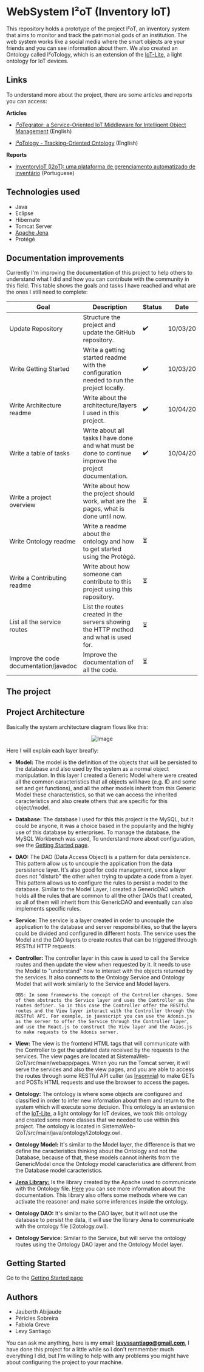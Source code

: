 # WebSystem I²oT (Inventory IoT)

This repository holds a prototype of the project I²oT, an inventory system that aims to monitor and track the patrimonial gods of an institution. The web system works like a social media where the smart objects are your friends and you can see information about them. We also created an Ontology called I²oTology, which is an extension of the [IoT-Lite](https://www.w3.org/Submission/iot-lite/), a light ontology for IoT devices.

## Links

To understand more about the project, there are some articles and reports you can access:

**Articles**

- [I²oTegrator: a Service-Oriented IoT Middleware for Intelligent Object Management](https://ieeexplore.ieee.org/document/8538541) (English)

- [I²oTology - Tracking-Oriented Ontology](http://ceur-ws.org/Vol-2228/short5.pdf) (English)

**Reports**

- [InventoryIoT (I2oT): uma plataforma de gerenciamento automatizado de inventário](https://drive.google.com/file/d/152A3dqGNh61SnI3yNWC_NEChE7sum07i/view?usp=sharing) (Portuguese)

## Technologies used

- Java
- Eclipse
- Hibernate
- Tomcat Server
- [Apache Jena](https://jena.apache.org/)
- Protégé

## Documentation improvements

Currently I'm improving the documentation of this project to help others to understand what I did and how you can contribute with the community in this field. This table shows the goals and tasks I have reached and what are the ones I still need to complete:

| Goal                                   | Description                                                                                            | Status                   | Date     |
| -------------------------------------- | ------------------------------------------------------------------------------------------------------ | ------------------------ | -------- |
| Update Repository                      | Structure the project and update the GitHub repository.                                                | :heavy_check_mark:       | 10/03/20 |
| Write Getting Started                  | Write a getting started readme with the configuration needed to run the project locally.               | :heavy_check_mark:       | 10/03/20 |
| Write Architecture readme              | Write about the architecture/layers I used in this project.                                            | :heavy_check_mark:       | 10/04/20 |
| Write a table of tasks                 | Write about all tasks I have done and what must be done to continue improve the project documentation. | :heavy_check_mark:       | 10/04/20 |
| Write a project overview               | Write about how the project should work, what are the pages, what is done until now.                   | :hourglass_flowing_sand: |          |
| Write Ontology readme                  | Write a readme about the ontology and how to get started using the Protégé.                            | :hourglass_flowing_sand: |          |
| Write a Contributing readme            | Write about how someone can contribute to this project using this repository.                          | :hourglass_flowing_sand: |          |
| List all the service routes            | List the routes created in the servers showing the HTTP method and what is used for.                   | :hourglass_flowing_sand: |          |
| Improve the code documentation/javadoc | Improve the documentation of all the code.                                                             | :hourglass_flowing_sand: |          |

## The project

## Project Architecture

Basically the system architecture diagram flows like this:

<div align="center">
    <img src="https://i.imgur.com/MsFHP42.png" alt="Image"/>
</div>

Here I will explain each layer breafly:

- **Model:**
  The model is the definition of the objects that will be persisted to the database and also used by the system as a normal object manipulation. In this layer I created a Generic Model where were created all the common caracteristics that all objects will have (e.g. ID and some set and get functions), and all the other models inherit from this Generic Model these characteristics, so that we can access the inherited caracteristics and also create others that are specific for this object/model.

- **Database:**
  The database I used for this this project is the MySQL, but it could be anyone, it was a choice based in the popularity and the highly use of this database by enterprises. To manage the database, the MySQL Workbench was used, To understand more about configuration, see the [Getting Started page](https://github.com/Levysantiago/SistemaWeb-I2oT/blob/master/GETTING_STARTED.md).

- **DAO:**
  The DAO (Data Access Object) is a pattern for data persistence. This pattern allow us to uncouple the application from the data persistence layer. It's also good for code management, since a layer does not "disturb" the other when trying to update a code from a layer. This pattern allows us to configure the rules to persist a model to the database. Similar to the Model Layer, I created a GenericDAO which holds all the rules that are common to all the other DAOs that I created, so all of them will inherit from this GenericDAO and eventually can also implements specific rules.

- **Service:**
  The service is a layer created in order to uncouple the application to the database and server responsibilities, so that the layers could be divided and configured in different hosts. The service uses the Model and the DAO layers to create routes that can be triggered through RESTful HTTP requests.

- **Controller:**
  The controller layer in this case is used to call the Service routes and then update the view when requested by it. It needs to use the Model to "understand" how to interact with the objects returned by the services. It also connects to the Ontology Service and Ontology Model that will work similarly to the Service and Model layers.

  `OBS: In some frameworks the concept of the Controller changes. Some of them abstracts the Service layer and uses the Controller as the routes definer. So in this case the Controller offer the RESTful routes and the View layer interact with the Controller through the RESTful API. For example, in javascript you can use the Adonis.js as the server to offer the Service through the Controller layer, and use the React.js to construct the View layer and the Axios.js to make requests to the Adonis server.`

- **View:**
  The view is the frontend HTML tags that will communicate with the Controller to get the updated data received by the requests to the services. The view pages are located at SistemaWeb-I2oT/src/main/webapp/pages. When you run the Tomcat server, it will serve the services and also the view pages, and you are able to access the routes through some RESTful API caller (as [Insomnia](https://insomnia.rest/)) to make GETs and POSTs HTML requests and use the browser to access the pages.

- **Ontology:**
  The ontology is where some objects are configured and classified in order to infer new information about them and return to the system which will execute some decision. This ontology is an extension of the [IoT-Lite](https://www.w3.org/Submission/iot-lite/), a light ontology for IoT devices, we took this ontology and created some more classes that we needed to use within this project. The ontology is located in SistemaWeb-I2oT/src/main/java/ontology/i2otology.owl.

- **Ontology Model:**
  It's similar to the Model layer, the difference is that we define the caracteristics thinking about the Ontology and not the Database, because of that, these models cannot inherits from the GenericModel once the Ontology model caracteristics are different from the Database model caracteristics.

- **[Jena Library:](https://jena.apache.org/)**
  Is the library created by the Apache used to communicate with the Ontology file. [Here](https://jena.apache.org/getting_started/index.html) you can see more information about the documentation. This library also offers some methods where we can activate the reasoner and make some inferences inside the ontology.

- **Ontology DAO:**
  It's similar to the DAO layer, but it will not use the database to persist the data, it will use the library Jena to communicate with the ontology file (i2otology.owl).

- **Ontology Service:**
  Similar to the Service, but will serve the ontology routes using the Ontology DAO layer and the Ontology Model layer.

## Getting Started

Go to the [Getting Started page](https://github.com/Levysantiago/SistemaWeb-I2oT/blob/master/GETTING_STARTED.md)

## Authors

- Jauberth Abijaude
- Péricles Sobreira
- Fabiola Greve
- Levy Santiago

You can ask me anything, here is my email: **levyssantiago@gmail.com**, I have done this project for a little while so I don't remmember much everything I did, but I'm willing to help with any problems you might have about configuring the project to your machine.
